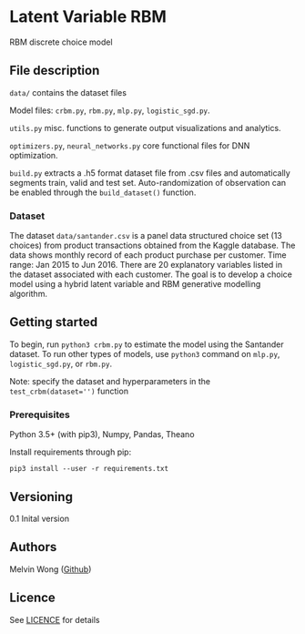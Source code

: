# Latent Variable RBM
RBM discrete choice model

## File description
```data/``` contains the dataset files

Model files: ```crbm.py```, ```rbm.py```, ```mlp.py```, ```logistic_sgd.py```.

```utils.py``` misc. functions to generate output visualizations and analytics.

```optimizers.py```, ```neural_networks.py``` core functional files for DNN optimization.

```build.py``` extracts a .h5 format dataset file from .csv files and automatically segments train, valid and test set. Auto-randomization of observation can be enabled through the ```build_dataset()``` function.

### Dataset
The dataset ```data/santander.csv``` is a panel data structured choice set (13 choices) from product transactions obtained from the Kaggle database. 
The data shows monthly record of each product purchase per customer. 
Time range: Jan 2015 to Jun 2016.
There are 20 explanatory variables listed in the dataset associated with each customer.
The goal is to develop a choice model using a hybrid latent variable and RBM generative modelling algorithm.

## Getting started
To begin, run ```python3 crbm.py``` to estimate the model using the Santander dataset. 
To run other types of models, use ```python3``` command on ```mlp.py```, ```logistic_sgd.py```, or ```rbm.py```.

Note: specify the dataset and hyperparameters in the ```test_crbm(dataset='')``` function

### Prerequisites
Python 3.5+ (with pip3), Numpy, Pandas, Theano

Install requirements through pip:

```
pip3 install --user -r requirements.txt
```

## Versioning
0.1 Inital version

## Authors

Melvin Wong ([Github](https://github.com/mwong009))

## Licence
See [LICENCE](https://github.com/LiTrans/latent-variable-rbm/blob/master/LICENSE) for details

